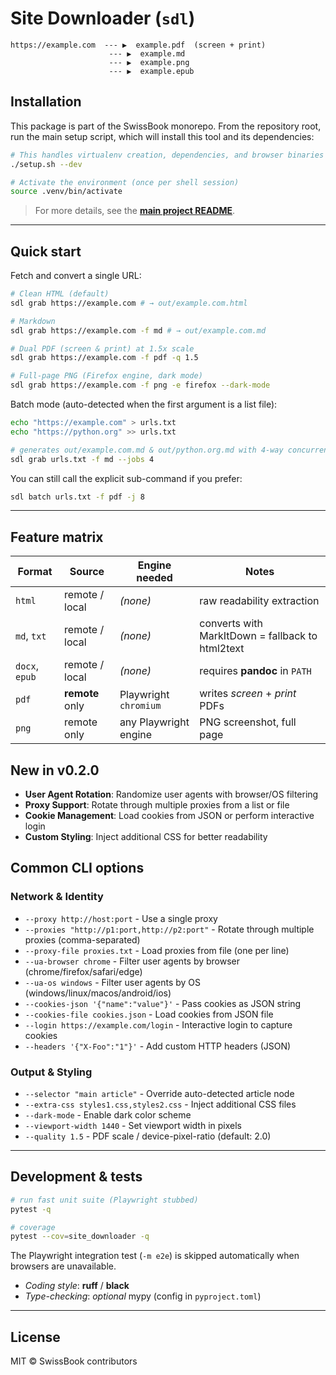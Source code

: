 # Site Downloader (`sdl`)

```
https://example.com  --- ▶  example.pdf  (screen + print)
                      --- ▶  example.md
                      --- ▶  example.png
                      --- ▶  example.epub
```

## Installation

This package is part of the SwissBook monorepo. From the repository root, run the main setup script, which will install this tool and its dependencies:

```bash
# This handles virtualenv creation, dependencies, and browser binaries
./setup.sh --dev

# Activate the environment (once per shell session)
source .venv/bin/activate
```

> For more details, see the [**main project README**](../../README.md).

---

## Quick start

Fetch and convert a single URL:

```bash
# Clean HTML (default)
sdl grab https://example.com # → out/example.com.html

# Markdown
sdl grab https://example.com -f md # → out/example.com.md

# Dual PDF (screen & print) at 1.5x scale
sdl grab https://example.com -f pdf -q 1.5

# Full-page PNG (Firefox engine, dark mode)
sdl grab https://example.com -f png -e firefox --dark-mode
```

Batch mode (auto-detected when the first argument is a list file):

```bash
echo "https://example.com" > urls.txt
echo "https://python.org" >> urls.txt

# generates out/example.com.md & out/python.org.md with 4-way concurrency
sdl grab urls.txt -f md --jobs 4
```

You can still call the explicit sub-command if you prefer:

```bash
sdl batch urls.txt -f pdf -j 8
```

---

## Feature matrix

| Format         | Source          | Engine needed         | Notes                                            |
| -------------- | --------------- | --------------------- | ------------------------------------------------ |
| `html`         | remote / local  | _(none)_              | raw readability extraction                       |
| `md`, `txt`    | remote / local  | _(none)_              | converts with MarkItDown = fallback to html2text |
| `docx`, `epub` | remote / local  | _(none)_              | requires **pandoc** in `PATH`                    |
| `pdf`          | **remote** only | Playwright `chromium` | writes _screen_ + _print_ PDFs                   |
| `png`          | remote only     | any Playwright engine | PNG screenshot, full page                        |

## New in v0.2.0

- **User Agent Rotation**: Randomize user agents with browser/OS filtering
- **Proxy Support**: Rotate through multiple proxies from a list or file
- **Cookie Management**: Load cookies from JSON or perform interactive login
- **Custom Styling**: Inject additional CSS for better readability

## Common CLI options

### Network & Identity

- `--proxy http://host:port` - Use a single proxy
- `--proxies "http://p1:port,http://p2:port"` - Rotate through multiple proxies (comma-separated)
- `--proxy-file proxies.txt` - Load proxies from file (one per line)
- `--ua-browser chrome` - Filter user agents by browser (chrome/firefox/safari/edge)
- `--ua-os windows` - Filter user agents by OS (windows/linux/macos/android/ios)
- `--cookies-json '{"name":"value"}'` - Pass cookies as JSON string
- `--cookies-file cookies.json` - Load cookies from JSON file
- `--login https://example.com/login` - Interactive login to capture cookies
- `--headers '{"X-Foo":"1"}'` - Add custom HTTP headers (JSON)

### Output & Styling

- `--selector "main article"` - Override auto-detected article node
- `--extra-css styles1.css,styles2.css` - Inject additional CSS files
- `--dark-mode` - Enable dark color scheme
- `--viewport-width 1440` - Set viewport width in pixels
- `--quality 1.5` - PDF scale / device-pixel-ratio (default: 2.0)

---

## Development & tests

```bash
# run fast unit suite (Playwright stubbed)
pytest -q

# coverage
pytest --cov=site_downloader -q
```

The Playwright integration test (`-m e2e`) is skipped automatically when
browsers are unavailable.

- _Coding style_: **ruff** / **black**
- _Type-checking_: *optional* mypy (config in `pyproject.toml`)

---

## License

MIT © SwissBook contributors